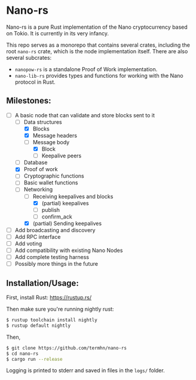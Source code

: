# Nano-rs
Nano-rs is a pure Rust implementation of the Nano cryptocurrency based on Tokio. It is currently in its very infancy.

This repo serves as a monorepo that contains several crates, including the root `nano-rs` crate, which is the node implementation itself. There are also several subcrates:

- `nanopow-rs` is a standalone Proof of Work implementation.
- `nano-lib-rs` provides types and functions for working with the Nano protocol in Rust.

## Milestones:
- [ ] A basic node that can validate and store blocks sent to it
  - [ ] Data structures
    - [x] Blocks
    - [x] Message headers
    - [ ] Message body
      - [x] Block
      - [ ] Keepalive peers
  - [ ] Database
  - [x] Proof of work
  - [ ] Cryptographic functions
  - [ ] Basic wallet functions
  - [ ] Networking
    - [ ] Receiving keepalives and blocks
      - [x] (partial) keepalives
      - [ ] publish
      - [ ] confirm_ack
    - [x] (partial) Sending keepalives
- [ ] Add broadcasting and discovery
- [ ] Add RPC interface
- [ ] Add voting
- [ ] Add compatibility with existing Nano Nodes
- [ ] Add complete testing harness
- [ ] Possibly more things in the future

## Installation/Usage:

First, install Rust: https://rustup.rs/

Then make sure you're running nightly rust:
```sh
$ rustup toolchain install nightly
$ rustup default nightly
```

Then,

```sh
$ git clone https://github.com/termhn/nano-rs
$ cd nano-rs
$ cargo run --release
```

Logging is printed to stderr and saved in files in the `logs/` folder.

